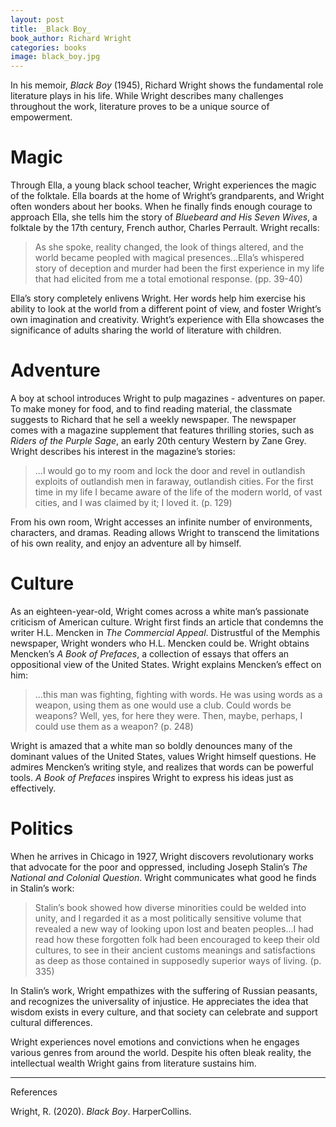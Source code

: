 ```yaml
---
layout: post
title: _Black Boy_
book_author: Richard Wright
categories: books
image: black_boy.jpg
---
```

In his memoir, _Black Boy_ (1945), Richard Wright shows
the fundamental role literature plays in his life. While Wright describes many challenges throughout the work, literature
proves to be a unique source of empowerment.

# Magic

Through Ella, a young black school teacher, Wright experiences the magic of the
folktale. Ella boards at the home of Wright’s grandparents, and Wright often
wonders about her books. When he finally finds enough courage to approach Ella,
she tells him the story of _Bluebeard and His Seven Wives_, a folktale by the 17th century, French author, Charles Perrault.
Wright recalls:

> As she spoke, reality changed, the look of things altered, and the world
> became peopled with magical presences...Ella’s whispered story of deception and
> murder had been the first experience in my life that had elicited from me a
> total emotional response. (pp. 39-40)

Ella’s story completely enlivens Wright. Her words help him exercise his ability
to look at the world from a different point of view, and foster Wright’s own
imagination and creativity. Wright’s experience with Ella showcases the significance of
adults sharing the world of literature with children.

# Adventure

A boy at school introduces Wright to pulp magazines - adventures on paper. To
make money for food, and to find reading material, the classmate suggests to
Richard that he sell a weekly newspaper. The newspaper comes with a magazine
supplement that features thrilling stories, such as _Riders of the Purple Sage_,
an early 20th century Western by Zane Grey. Wright describes his interest in the
magazine’s stories:

> ...I would go to my room and lock the door and revel in outlandish exploits of
> outlandish men in faraway, outlandish cities. For the first time in my life I
> became aware of the life of the modern world, of vast cities, and I was
> claimed by it; I loved it. (p. 129)

From his own room, Wright accesses an infinite number of environments,
characters, and dramas. Reading allows Wright to transcend the limitations of
his own reality, and enjoy an adventure all by himself.

# Culture

As an eighteen-year-old, Wright comes across a white man’s passionate criticism
of American culture. Wright first finds an article that condemns the writer
H.L. Mencken in _The Commercial Appeal_. Distrustful of the Memphis
newspaper, Wright wonders who H.L. Mencken could be. Wright obtains Mencken’s _A
Book of Prefaces_, a collection of essays that offers an oppositional view of the
United States. Wright explains Mencken’s effect on him:

> ...this man was fighting, fighting with words. He was using words as a weapon,
> using them as one would use a club. Could words be weapons? Well, yes, for
> here they were. Then, maybe, perhaps, I could use them as a weapon? (p. 248)

Wright is amazed that a white man so boldly denounces many of the dominant
values of the United States, values Wright himself questions. He admires
Mencken’s writing style, and realizes that words can be powerful tools. _A Book
of Prefaces_ inspires Wright to express his ideas just as effectively.

# Politics

When he arrives in Chicago in 1927, Wright discovers revolutionary works that
advocate for the poor and oppressed, including Joseph Stalin’s _The National and
Colonial Question_. Wright communicates what good he finds in Stalin’s work:

> Stalin’s book showed how diverse minorities could be welded into unity, and I
> regarded it as a most politically sensitive volume that revealed a new way of
> looking upon lost and beaten peoples...I had read how these forgotten folk had
> been encouraged to keep their old cultures, to see in their ancient customs
> meanings and satisfactions as deep as those contained in supposedly superior
> ways of living. (p. 335)

In Stalin’s work, Wright empathizes with the suffering of Russian peasants, and recognizes the universality of injustice. He appreciates the idea that wisdom exists in every culture, and that society can celebrate and support cultural differences.

Wright experiences novel emotions and convictions when he engages various genres
from around the world. Despite his often bleak reality, the intellectual wealth
Wright gains from literature sustains him.

---
References

Wright, R. (2020). _Black Boy_. HarperCollins.
